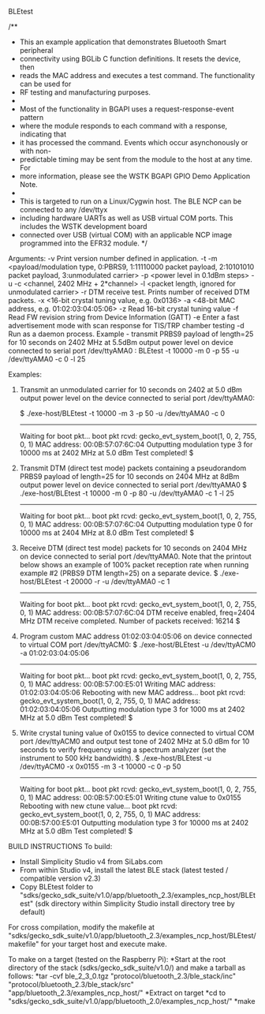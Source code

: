 BLEtest

/**
 * This an example application that demonstrates Bluetooth Smart peripheral
 * connectivity using BGLib C function definitions. It resets the device, then
 * reads the MAC address and executes a test command. The functionality can be used for
 * RF testing and manufacturing purposes.
 *
 * Most of the functionality in BGAPI uses a request-response-event pattern
 * where the module responds to each command with a response, indicating that
 * it has processed the command. Events which occur asynchonously or with non-
 * predictable timing may be sent from the module to the host at any time. For
 * more information, please see the WSTK BGAPI GPIO Demo Application Note.
 *
 * This is targeted to run on a Linux/Cygwin host. The BLE NCP can be connected to any /dev/ttyx
 * including hardware UARTs as well as USB virtual COM ports. This includes the WSTK development board
 * connected over USB (virtual COM) with an applicable NCP image programmed into the EFR32 module.
 */

Arguments:
 -v Print version number defined in application.
 -t <duration in ms>
 -m <payload/modulation type, 0:PBRS9, 1:11110000 packet payload, 2:10101010 packet payload, 3:unmodulated carrier>
 -p <power level in 0.1dBm steps>
 -u <UART port name>
 -c <channel, 2402 MHz + 2*channel>
 -l <packet length, ignored for unmodulated carrier>
 -r DTM receive test. Prints number of received DTM packets.
 -x <16-bit crystal tuning value, e.g. 0x0136>
 -a <48-bit MAC address, e.g. 01:02:03:04:05:06>
 -z Read 16-bit crystal tuning value
 -f Read FW revision string from Device Information (GATT)
 -e Enter a fast advertisement mode with scan response for TIS/TRP chamber testing
 -d Run as a daemon process.
 Example - transmit PRBS9 payload of length=25 for 10 seconds on 2402 MHz at 5.5dBm output power level on device connected to serial port /dev/ttyAMA0 :
    BLEtest -t 10000 -m 0 -p 55 -u /dev/ttyAMA0 -c 0 -l 25


Examples:

1. Transmit an unmodulated carrier for 10 seconds on 2402 at 5.0 dBm output power level on the device connected to serial port /dev/ttyAMA0:

	$ ./exe-host/BLEtest -t 10000 -m 3 -p 50 -u /dev/ttyAMA0 -c 0

	------------------------
	Waiting for boot pkt...
	boot pkt rcvd: gecko_evt_system_boot(1, 0, 2, 755, 0, 1)
	MAC address: 00:0B:57:07:6C:04
	Outputting modulation type 3 for 10000 ms at 2402 MHz at 5.0 dBm
	Test completed!
	$

2. Transmit DTM (direct test mode) packets containing a pseudorandom PRBS9 payload of length=25 for 10 seconds on 2404 MHz at 8dBm output power level on device connected to serial port /dev/ttyAMA0
	$ ./exe-host/BLEtest -t 10000 -m 0 -p 80 -u /dev/ttyAMA0 -c 1 -l 25

	------------------------
	Waiting for boot pkt...
	boot pkt rcvd: gecko_evt_system_boot(1, 0, 2, 755, 0, 1)
	MAC address: 00:0B:57:07:6C:04
	Outputting modulation type 0 for 10000 ms at 2404 MHz at 8.0 dBm
	Test completed!
	$

3. Receive DTM (direct test mode) packets for 10 seconds on 2404 MHz on device connected to serial port /dev/ttyAMA0. Note that the printout below shows an example of 100% packet reception rate when running example #2 (PRBS9 DTM length=25) on a separate device.
	$ ./exe-host/BLEtest -t 20000 -r -u /dev/ttyAMA0 -c 1

	------------------------
	Waiting for boot pkt...
	boot pkt rcvd: gecko_evt_system_boot(1, 0, 2, 755, 0, 1)
	MAC address: 00:0B:57:07:6C:04
	DTM receive enabled, freq=2404 MHz
	DTM receive completed. Number of packets received: 16214
	$

4. Program custom MAC address 01:02:03:04:05:06 on device connected to virtual COM port /dev/ttyACM0:
	$ ./exe-host/BLEtest -u /dev/ttyACM0 -a 01:02:03:04:05:06

	------------------------
	Waiting for boot pkt...
	boot pkt rcvd: gecko_evt_system_boot(1, 0, 2, 755, 0, 1)
	MAC address: 00:0B:57:00:E5:01
	Writing MAC address: 01:02:03:04:05:06
	Rebooting with new MAC address...
	boot pkt rcvd: gecko_evt_system_boot(1, 0, 2, 755, 0, 1)
	MAC address: 01:02:03:04:05:06
	Outputting modulation type 3 for 1000 ms at 2402 MHz at 5.0 dBm
	Test completed!
	$

5. Write crystal tuning value of 0x0155 to device connected to virtual COM port /dev/ttyACM0 and output test tone of 2402 MHz at 5.0 dBm for 10 seconds to verify frequency using a spectrum analyzer (set the instrument to 500 kHz bandwidth).
	$ ./exe-host/BLEtest -u /dev/ttyACM0 -x 0x0155 -m 3 -t 10000 -c 0 -p 50

	------------------------
	Waiting for boot pkt...
	boot pkt rcvd: gecko_evt_system_boot(1, 0, 2, 755, 0, 1)
	MAC address: 00:0B:57:00:E5:01
	Writing ctune value to 0x0155
	Rebooting with new ctune value...
	boot pkt rcvd: gecko_evt_system_boot(1, 0, 2, 755, 0, 1)
	MAC address: 00:0B:57:00:E5:01
	Outputting modulation type 3 for 10000 ms at 2402 MHz at 5.0 dBm
	Test completed!
	$

  BUILD INSTRUCTIONS
  To build:
  * Install Simplicity Studio v4 from SiLabs.com
  * From within Studio v4, install the latest BLE stack (latest tested / compatible version v2.3)
  * Copy BLEtest folder to "sdks/gecko_sdk_suite/v1.0/app/bluetooth_2.3/examples_ncp_host/BLEtest" (sdk directory within Simplicity Studio install directory tree by default)

  For cross compilation, modify the makefile at "sdks/gecko_sdk_suite/v1.0/app/bluetooth_2.3/examples_ncp_host/BLEtest/makefile" for your target host and execute make.

  To make on a target (tested on the Raspberry Pi):
  *Start at the root directory of the stack (sdks/gecko_sdk_suite/v1.0/) and make a tarball as follows:
  *tar -cvf ble_2_3_0.tgz "protocol/bluetooth_2.3/ble_stack/inc" "protocol/bluetooth_2.3/ble_stack/src" "app/bluetooth_2.3/examples_ncp_host/"
  *Extract on target
  *cd to "sdks/gecko_sdk_suite/v1.0/app/bluetooth_2.0/examples_ncp_host/"
  *make

